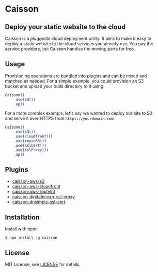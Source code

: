 # Caisson

## Deploy your static website to the cloud

Caisson is a *pluggable* cloud deployment utility. It aims to make it easy to deploy a static website to the cloud services you already use. You pay the service providers, but Caisson handles the moving parts for free.

## Usage

Provisioning operations are bundled into plugins and can be mixed and matched as needed. For a simple example, you could provision an S3 bucket and upload your build directory to it using:

```js
Caisson()
    .use(s3())
    .up()
```

For a more complex example, let's say we wanted to deploy our site to S3 and serve it over HTTPS from `https://yourdomain.com`:

```js
Caisson()
    .use(s3())
    .use(cloudfront())
    .use(route53())
    .use(sslCert())
    .use(sslProxy())
    .up()
```

## Plugins

- [caisson-aws-s3][#]
- [caisson-aws-cloudfront][#]
- [caisson-aws-route53][#]
- [caisson-digitalocean-ssl-proxy][#]
- [caisson-dnsimple-ssl-cert][#]

## Installation

Install with npm:

```
$ npm install -g caisson
```

## License

MIT License, see [LICENSE][license] for details.

[#]: #
[license]: https://github.com/christophercliff/caisson/blob/master/LICENSE.md
